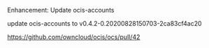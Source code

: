 Enhancement: Update ocis-accounts

update ocis-accounts to v0.4.2-0.20200828150703-2ca83cf4ac20

https://github.com/owncloud/ocis/ocs/pull/42
